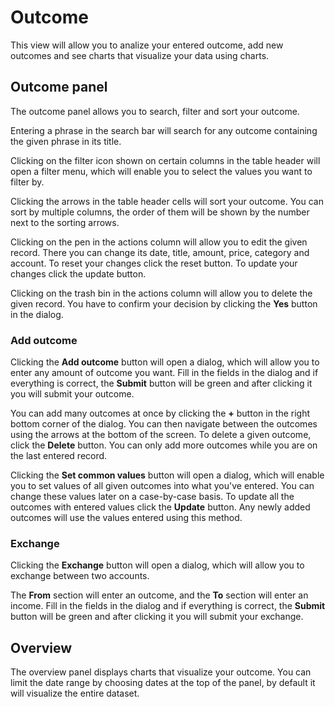 # Outcome
This view will allow you to analize your entered outcome, add new outcomes and see charts that visualize your data using charts.

## Outcome panel
The outcome panel allows you to search, filter and sort your outcome.

Entering a phrase in the search bar will search for any outcome containing the given phrase in its title.

Clicking on the filter icon shown on certain columns in the table header will open a filter menu, which will enable you to select the values you want to filter by.

Clicking the arrows in the table header cells will sort your outcome. You can sort by multiple columns, the order of them will be shown by the number next to the sorting arrows.

Clicking on the pen in the actions column will allow you to edit the given record. There you can change its date, title, amount, price, category and account. To reset your changes click the reset button. To update your changes click the update button.

Clicking on the trash bin in the actions column will allow you to delete the given record. You have to confirm your decision by clicking the **Yes** button in the dialog.

### Add outcome
Clicking the **Add outcome** button will open a dialog, which will allow you to enter any amount of outcome you want. Fill in the fields in the dialog and if everything is correct, the **Submit** button will be green and after clicking it you will submit your outcome.

You can add many outcomes at once by clicking the **+** button in the right bottom corner of the dialog. You can then navigate between the outcomes using the arrows at the bottom of the screen. To delete a given outcome, click the **Delete** button. You can only add more outcomes while you are on the last entered record.

Clicking the **Set common values** button will open a dialog, which will enable you to set values of all given outcomes into what you've entered. You can change these values later on a case-by-case basis. To update all the outcomes with entered values click the **Update** button. Any newly added outcomes will use the values entered using this method.

### Exchange
Clicking the **Exchange** button will open a dialog, which will allow you to exchange between two accounts. 

The **From** section will enter an outcome, and the **To** section will enter an income. Fill in the fields in the dialog and if everything is correct, the **Submit** button will be green and after clicking it you will submit your exchange.

## Overview
The overview panel displays charts that visualize your outcome. You can limit the date range by choosing dates at the top of the panel, by default it will visualize the entire dataset.
